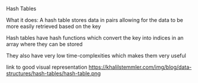 Hash Tables

What it does: A hash table stores data in pairs allowing for the data to be more easily retrieved based on the key

Hash tables have hash functions which convert the key into indices in an array where they can be stored

They also have very low time-complexities which makes them very useful

link to good visual representation https://khalilstemmler.com/img/blog/data-structures/hash-tables/hash-table.png
